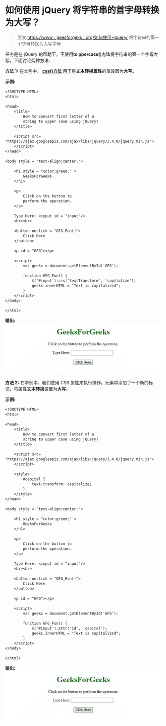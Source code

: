 # 如何使用 jQuery 将字符串的首字母转换为大写？

> 原文:[https://www . geesforgeks . org/如何使用-jquery/](https://www.geeksforgeeks.org/how-to-convert-first-letter-of-a-string-to-upper-case-using-jquery/) 将字符串的第一个字母转换为大写字母

任务是在 jQuery 的帮助下，不使用**to ppercase()方法**将字符串的第一个字母大写。下面讨论两种方法:

**方法 1:** 在本例中， [**css()方法**](https://www.geeksforgeeks.org/jquery-css-method/) 用于将**文本转换属性**的值设置为**大写**。

**示例:**

```
<!DOCTYPE HTML> 
<html> 

<head> 
    <title> 
        How to convert first letter of a
        string to upper case using jQuery?
    </title>

    <script src=
"https://ajax.googleapis.com/ajax/libs/jquery/3.4.0/jquery.min.js">
    </script>
</head> 

<body style = "text-align:center;"> 

    <h1 style = "color:green;" > 
        GeeksForGeeks 
    </h1>

    <p>
        Click on the button to
        perform the operation.
    </p>

    Type Here: <input id = "input"/>
    <br><br>

    <button onclick = "GFG_Fun()">
        Click Here
    </button>

    <p id = "GFG"></p>

    <script>
        var geeks = document.getElementById('GFG');

        function GFG_Fun() {
            $('#input').css('textTransform', 'capitalize');
            geeks.innerHTML = "Text is capitalized";
        }
    </script> 
</body> 

</html>
```

**输出:**
![](img/5453e851ad61e40ac09b2de419e9550d.png)

**方法 2:** 在本例中，我们使用 CSS 属性来执行操作。元素中添加了一个新的标识，将属性**文本转换**设置为**大写**。

**示例:**

```
<!DOCTYPE HTML> 
<html> 

<head> 
    <title> 
        How to convert first letter of a
        string to upper case using jQuery?
    </title>

    <script src=
"https://ajax.googleapis.com/ajax/libs/jquery/3.4.0/jquery.min.js">
    </script>

    <style>
        #capital {
            text-transform: capitalize;
        }
    </style>
</head> 

<body style = "text-align:center;"> 

    <h1 style = "color:green;" > 
        GeeksForGeeks 
    </h1>

    <p>
        Click on the button to
        perform the operation.
    </p>

    Type Here: <input id = "input"/>
    <br><br>

    <button onclick = "GFG_Fun()">
        Click Here
    </button>

    <p id = "GFG"></p>

    <script>
        var geeks = document.getElementById('GFG');

        function GFG_Fun() {
            $('#input').attr('id', 'capital');
            geeks.innerHTML = "Text is capitalized";
        }
    </script> 
</body> 

</html>
```

**输出:**
![](img/5453e851ad61e40ac09b2de419e9550d.png)
